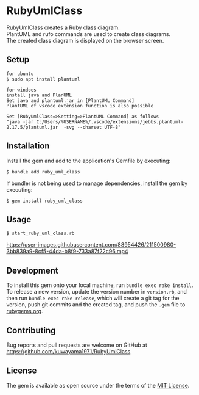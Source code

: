 # RubyUmlClass

RubyUmlClass creates a Ruby class diagram.  
PlantUML and rufo commands are used to create class diagrams.  
The created class diagram is displayed on the browser screen.  

## Setup
    for ubuntu
    $ sudo apt install plantuml

    for windoes  
    install java and PlanUML  
    Set java and plantuml.jar in [PlantUML Command]  
    PlantUML of vscode extension function is also possible  
    
    Set [RubyUmlClass=>Setting=>PlantUML Command] as follows   
    "java -jar C:/Users/%USERNAME%/.vscode/extensions/jebbs.plantuml-2.17.5/plantuml.jar  -svg --charset UTF-8"  

## Installation

Install the gem and add to the application's Gemfile by executing:

    $ bundle add ruby_uml_class

If bundler is not being used to manage dependencies, install the gem by executing:

    $ gem install ruby_uml_class

## Usage

    $ start_ruby_uml_class.rb

https://user-images.githubusercontent.com/88954426/211500980-3bb839a9-8cf5-44da-b8f9-733a87f22c96.mp4

## Development

To install this gem onto your local machine, run `bundle exec rake install`. To release a new version, update the version number in `version.rb`, and then run `bundle exec rake release`, which will create a git tag for the version, push git commits and the created tag, and push the `.gem` file to [rubygems.org](https://rubygems.org).

## Contributing

Bug reports and pull requests are welcome on GitHub at https://github.com/kuwayama1971/RubyUmlClass.

## License

The gem is available as open source under the terms of the [MIT License](https://opensource.org/licenses/MIT).
